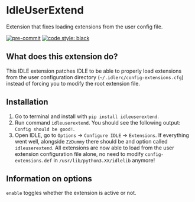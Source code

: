 # IdleUserExtend
Extension that fixes loading extensions from the user config file.

<!-- BADGIE TIME -->

[![pre-commit](https://img.shields.io/badge/pre--commit-enabled-brightgreen?logo=pre-commit)](https://github.com/pre-commit/pre-commit)
[![code style: black](https://img.shields.io/badge/code_style-black-000000.svg)](https://github.com/psf/black)

<!-- END BADGIE TIME -->

## What does this extension do?
This IDLE extension patches IDLE to be able to properly load extensions
from the user configuration directory (`~/.idlerc/config-extensions.cfg`)
instead of forcing you to modify the root extension file.

## Installation
1) Go to terminal and install with `pip install idleuserextend`.
2) Run command `idleuserextend`. You should see the
following output: `Config should be good!`.
4) Open IDLE, go to `Options` -> `Configure IDLE` -> `Extensions`.
If everything went well, alongside `ZzDummy` there should be and
option called `idleuserextend`. All extensions are now able to load
from the user extension configuration file alone, no need to modify
`config-extensions.def` in `/usr/lib/python3.XX/idlelib` anymore!


## Information on options
`enable` toggles whether the extension is active or not.
